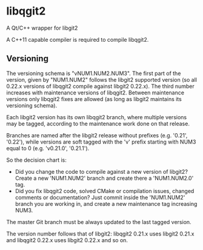 # libqgit2

A Qt/C++ wrapper for libgit2

A C++11 capable compiler is required to compile libqgit2.

## Versioning

The versioning schema is "vNUM1.NUM2.NUM3". The first part of the version, given by "NUM1.NUM2" follows the libgit2 supported version (so all 0.22.x versions of libqgit2 compile against libgit2 0.22.x). The third number increases with maintenance versions of libqgit2. Between maintenance versions only libqgit2 fixes are allowed (as long as libgit2 maintains its versioning schema).

Each libgit2 version has its own libqgit2 branch, where multiple versions may be tagged, according to the maintenance work done on that release.

Branches are named after the libgit2 release without prefixes (e.g. '0.21', '0.22'), while versions are soft tagged with the 'v' prefix starting with NUM3 equal to 0 (e.g. 'v0.21.0', '0.21.1').

So the decision chart is:

* Did you change the code to compile against a new version of libgit2? Create a new 'NUM1.NUM2' branch and create there a 'NUM1.NUM2.0' tag.
* Did you fix libqgit2 code, solved CMake or compilation issues, changed comments or documentation? Just commit inside the 'NUM1.NUM2' branch you are working in, and create a new maintenance tag increasing NUM3.

The master Git branch must be always updated to the last tagged version.

The version number follows that of libgit2: libqgit2 0.21.x uses libgit2
0.21.x and libqgit2 0.22.x uses libgit2 0.22.x and so on.
